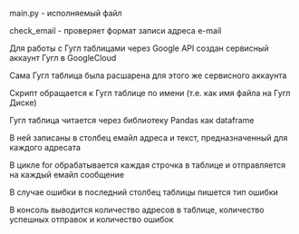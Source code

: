 main.py - исполняемый файл

check_email - проверяет формат записи адреса e-mail

Для работы с Гугл таблицами через Google API создан сервисный аккаунт Гугл в GoogleCloud

Сама Гугл таблица была расшарена для этого же сервисного аккаунта

Скрипт обращается к Гугл таблице по имени (т.е. как имя файла на Гугл Диске)

Гугл таблица читается через библиотеку Pandas как dataframe

В ней записаны в столбец емайл адреса и текст, предназначенный для каждого адресата

В цикле for обрабатывается каждая строчка в таблице и отправляется на каждый емайл сообщение

В случае ошибки в последний столбец таблицы пишется тип ошибки

В консоль выводится количество адресов в таблице, количество успешных отправок и количество ошибок
